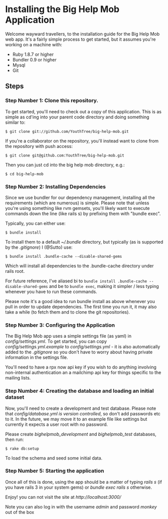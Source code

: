 # Installing the Big Help Mob Application #

Welcome wayward travellers, to the installation guide for the Big Help Mob web app.
It's a fairly simple process to get started, but it assumes you're working on a machine
with:

- Ruby 1.8.7 or higher
- Bundler 0.9 or higher
- Mysql
- Git

## Steps ##

### Step Number 1: Clone this repository. ###

To get started, you'll need to check out a copy of this application. This is as simple
as cd'ing into your parent code directory and doing something similar to:

    $ git clone git://github.com/YouthTree/big-help-mob.git

If you're a collaborator on the repository, you'll instead want to clone from the
repository with push access:

    $ git clone git@github.com:YouthTree/big-help-mob.git

Then you can just cd into the big help mob directory, e.g.:

    $ cd big-help-mob
    
### Step Number 2: Installing Dependencies ###

Since we use bundler for our dependency management, installing all the requirements (which are
numerous) is simple. Please note that unless you're using something like rvm gemsets, you'll
likely want to execute commands down the line (like rails s) by prefixing them with "bundle exec".

Typically, you can either use:

    $ bundle install
    
To install them to a default _~/.bundle_ directory, but typically (as is supported by the _.gitignore_)
I (@Sutto) use:

    $ bundle install .bundle-cache --disable-shared-gems

Which will install all dependencies to the .bundle-cache directory under rails root.

For future reference, I've aliased bi to `bundle install .bundle-cache --disable-shared-gems` and be to `bundle exec`,
making it simpler / less typing whenever you have to run these commands.

Please note it's a good idea to run bundle install as above whenever you pull in order to
update dependencies. The first time you run it, it may also take a while (to fetch them and
to clone the git repositories).

### Step Number 3: Configuring the Application ###

The Big Help Mob app uses a simple settings file (as yaml) in _config/settings.yml_. To get started,
you can copy _config/settings.yml.example_ to _config/settings.yml_ - it is also automatically added
to the _.gitignore_ so you don't have to worry about having private information in the settings file.

You'll need to have a rpx now api key if you wish to do anything involving non-internal authentication
an a mailchimp api key for things specific to the mailing lists.

### Step Number 4: Creating the database and loading an initial dataset ###

Now, you'll need to create a development and test database. Please note that _config/database.yml_
*is version controlled*, so don't add passwords etc to it. In the future, we may move it to an example
file like settings but currently it expects a user root with no password.

Please create _bighelpmob\_development_ and _bighelpmob\_test_ databases, then run:

    $ rake db:setup
    
To load the schema and seed some initial data.

### Step Number 5: Starting the application ###

Once all of this is done, using the app should be a matter of typing _rails s_ (if you have
rails 3 in your system gems) or _bundle exec rails s_ otherwise.

Enjoy! you can not visit the site at _http://localhost:3000/_

Note you can also log in with the username _admin_ and password _monkey_ out of the box
